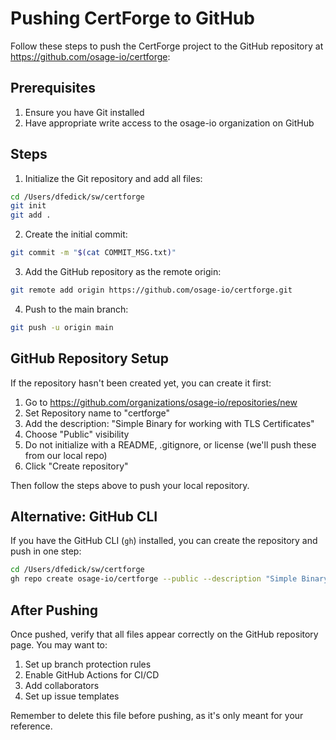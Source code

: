 # Pushing CertForge to GitHub

Follow these steps to push the CertForge project to the GitHub repository at https://github.com/osage-io/certforge:

## Prerequisites

1. Ensure you have Git installed
2. Have appropriate write access to the osage-io organization on GitHub

## Steps

1. Initialize the Git repository and add all files:

```bash
cd /Users/dfedick/sw/certforge
git init
git add .
```

2. Create the initial commit:

```bash
git commit -m "$(cat COMMIT_MSG.txt)"
```

3. Add the GitHub repository as the remote origin:

```bash
git remote add origin https://github.com/osage-io/certforge.git
```

4. Push to the main branch:

```bash
git push -u origin main
```

## GitHub Repository Setup

If the repository hasn't been created yet, you can create it first:

1. Go to https://github.com/organizations/osage-io/repositories/new
2. Set Repository name to "certforge"
3. Add the description: "Simple Binary for working with TLS Certificates"
4. Choose "Public" visibility
5. Do not initialize with a README, .gitignore, or license (we'll push these from our local repo)
6. Click "Create repository"

Then follow the steps above to push your local repository.

## Alternative: GitHub CLI

If you have the GitHub CLI (`gh`) installed, you can create the repository and push in one step:

```bash
cd /Users/dfedick/sw/certforge
gh repo create osage-io/certforge --public --description "Simple Binary for working with TLS Certificates" --source=. --push
```

## After Pushing

Once pushed, verify that all files appear correctly on the GitHub repository page. You may want to:

1. Set up branch protection rules
2. Enable GitHub Actions for CI/CD
3. Add collaborators
4. Set up issue templates

Remember to delete this file before pushing, as it's only meant for your reference.
